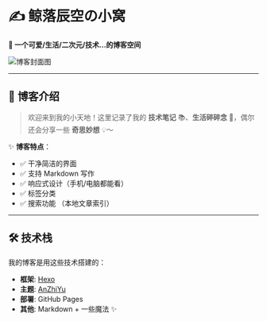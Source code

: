 # ✍️ 鲸落辰空の小窝
**🌸 一个可爱/生活/二次元/技术...的博客空间**

![博客封面图](https://gitee.com/BigKnight53/gallery/raw/master/cover/Blog.jpg)

---

## 🎀 博客介绍
> 欢迎来到我的小天地！这里记录了我的 **技术笔记** 📚、**生活碎碎念** 🍰，偶尔还会分享一些 **奇思妙想** 💡～

✨ **博客特点**：
- ✅ 干净简洁的界面
- ✅ 支持 Markdown 写作
- ✅ 响应式设计（手机/电脑都能看）
- ✅ 标签分类
- ✅ 搜索功能 （本地文章索引）

---

## 🛠️ 技术栈
我的博客是用这些技术搭建的：
- **框架**: [Hexo](https://hexo.io/)
- **主题**: [AnZhiYu](https://docs.anheyu.com/)
- **部署**: GitHub Pages
- **其他**: Markdown + 一些魔法 ✨
